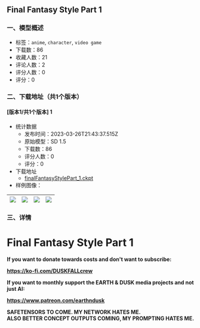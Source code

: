 ## Final Fantasy Style Part 1
### 一、模型概述

- 标签：`anime`, `character`, `video game`
- 下载数：86
- 收藏人数：21
- 评论人数：2
- 评分人数：0
- 评分：0

### 二、下载地址（共1个版本）

#### [版本1/共1个版本] 1

- 统计数据
  - 发布时间：2023-03-26T21:43:37.515Z
  - 原始模型：SD 1.5
  - 下载数：86
  - 评分人数：0
  - 评分：0
- 下载地址
  - [finalFantasyStylePart_1.ckpt](https://civitai.com/api/download/models/9329)
- 样例图像：

| <img src="https://image.civitai.com/xG1nkqKTMzGDvpLrqFT7WA/0a63b27e-f4b3-48ba-fe26-aa4bbc8d4500/width=450/89556.jpeg" /> | <img src="https://image.civitai.com/xG1nkqKTMzGDvpLrqFT7WA/c76683b8-3539-4390-3c3b-656bb4bffd00/width=450/89567.jpeg" /> | <img src="https://image.civitai.com/xG1nkqKTMzGDvpLrqFT7WA/fbec9094-b956-4c78-d9d3-53073c9d4900/width=450/89566.jpeg" /> | <img src="https://image.civitai.com/xG1nkqKTMzGDvpLrqFT7WA/fe0af599-5016-4f72-b750-14ab453ce400/width=450/89565.jpeg" /> |
| ---- | ---- | ---- | ---- |


### 三、详情
<h1>Final Fantasy Style Part 1</h1><p><strong>If you want to donate towards costs and don't want to subscribe:</strong></p><p><a target="_blank" rel="ugc" href="https://ko-fi.com/DUSKFALLcrew"><strong>https://ko-fi.com/DUSKFALLcrew</strong></a></p><p><strong>If you want to monthly support the EARTH &amp; DUSK media projects and not just AI:</strong></p><p><a target="_blank" rel="ugc" href="https://www.patreon.com/earthndusk"><strong>https://www.patreon.com/earthndusk</strong></a></p><p></p><p><strong>SAFETENSORS TO COME. MY NETWORK HATES ME.</strong><br /><strong>ALSO BETTER CONCEPT OUTPUTS COMING, MY PROMPTING HATES ME.</strong></p>